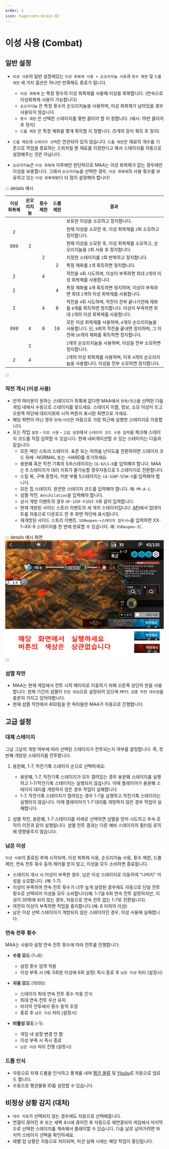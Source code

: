 ```yaml
---
order: 3
icon: hugeicons:brain-02
---
```


# 이성 사용 (Combat)

## 일반 설정

- `이성 사용`의 일반 설정에있는 `이성 회복제 사용 + 순오리지늄 사용`과 `횟수 제한` 및 `드롭 제한` 세 가지 옵션은 하나만 만족해도 종료가 됩니다.

  - `이성 회복제` 는 특정 횟수의 이성 회족제를 사용해 이성을 회복합니다. (연속으로 이성회복제 사용이 가능합니다)
  - `순오리지늄` 은 특정 횟수의 순오리지늄을 사용하며, 이성 회복제가 남아있을 경우 사용되지 않습니다.
  - `횟수 제한` 은 선택한 스테이지를 몇번 클리어 할 지 정합니다. (예시: 15번 클리어 후 정지)
  - `드롭 제한` 은 특정 재화를 몇개 획득할 지 정합니다. (5개의 장치 획득 후 정지)

- `드롭 제한`과 `스테이지 선택`은 연관되어 있지 않습니다. `드롭 제한`은 재료의 개수를 기준으로 작업을 종료하는 스위치일 뿐 재료를 지정한다고 해서 스테이지를 자동으로 설정해주는 것은 아닙니다.
- `순오리지늄`은 `이성 회복제` 이후에만 판단하므로 MAA는 이성 회복제가 없는 경우에만 이성을 보충합니다. 그래서 `순오리지늄`을 선택한 경우, `이성 회복제`의 사용 횟수를 보유하고 있는 `이성 회복제`보다 더 많이 설정해야 합니다!

::: details 예시

| 이성 회복제 | 순오리지늄 | 횟수 제한 | 드롭 제한 | 결과 |
| :---------: | :--------: | :-------: | :-------: | ------------------------------------------------------------------------------------------------------------------------------------------------ |
| | | | | 보유한 이성을 소모하고 정지합니다. |
| 2 | | | | 현재 이성을 소모한 후, 이성 회복제를 `2`회 소모하고 정지합니다. |
| _999_ | 2 | | | 현재 이성을 소모한 후, 이성 회복제를 소모하고, 순오리지늄을 `2`회 사용 후 정지합니다. |
| | | 2 | | 지정한 스테이지를 `2`회 반복하고 정지합니다. |
| | | | 2 | 특정 재화를 `2`개 획득하면 정지합니다. |
| 2 | | 4 | | 작전을 `4`회 시도하며, 이성이 부족하면 최대 `2`개의 이성 회복제를 사용합니다.  |
| 2 | | | 4 | 특정 재화를 `4`개 획득하면 정지하며, 이성이 부족하면 최대 `2`개의 이성 회복제를 사용합니다. |
| 2 | | 4 | 8 | 작전을 `4`회 시도하며, 작전이 전부 끝나기전에 재화를 `8`개를 획득하면 정지합니다. 이성이 부족하면 최대 `2`개의 이성 회복제를 사용합니다. |
| _999_ | 4 | 8 | 16 | 모든 이성 회복제를 사용하며, `4`개의 순오리지늄을 사용합니다. 단, `8`회의 작전을 끝내면 정지하며, 그 이전에 `16`개의 재화를 획득하면 정지합니다. |
|  | 2 | | | `2`개의 순오리지늄을 사용하며, 이성을 전부 소모하면 정지합니다.     |
| 2 | 4 | | | `2`개의 이성 회복제를 사용하며, 이후 `4`개의 순오리지늄을 사용합니다. 이성을 전부 소모하면 정지합니다. |

:::

### 작전 개시 (이성 사용)

- 만약 여러분이 원하는 스테이지가 목록에 없다면 MAA에서 `현재/최근`을 선택한 다음 게임 내에서 수동으로 스테이지를 찾으세요.
스테이지 이름, 정보, 소모 이성이 뜨고 오른쪽 하단에 대리지휘와 시작 버튼이 표시된 화면으로 가세요.
- 해당 화면이 아닌 경우 `현재/이전`은 자동으로 가장 최근에 실행한 스테이지로 이동합니다.
- 또는 작업 `설정` - `이성 사용` - `고급 설정`에서 `스테이지 코드 수동 입력`을 체크해 스테이지 코드를 직접 입력할 수 있습니다. 현재 내비게이션할 수 있는 스테이지는 다음과 같습니다:
  - 모든 메인 스토리 스테이지. 표준 또는 어려움 난이도를 전환하려면 스테이지 코드 뒤에 -NORMAL 또는 -HARD를 추가하세요.
  - 용문폐 혹은 작전 기록의 5/6스테이지는 `CE-6`/`LS-6`를 입력해야 합니다. MAA는 6 스테이지가 대리 지휘가 불가능할 경우자동으로 5 스테이지로 전환합니다.
  - 스킬 북, 구매 증명서, 카본 부품 5스테이지는 `CA-5`/`AP-5`/`SK-5`를 입력해야 합니다.
  - 모든 칩 스테이지. 완전한 스테이지 코드를 입력해야 합니다. 예: `PR-A-1`.
  - 섬멸 작전. `Annihilation`을 입력해야 합니다.
  - 상시 개방 이벤트의 경우 `OF-1`/`OF-F3`/`GT-5`와 같이 입력합니다.
  - 현재 개방된 사이드 스토리 이벤트의 세 개의 스테이지입니다. [API](https://ota.maa.plus/MaaAssistantArknights/api/gui/StageActivity.json)에서 업데이트를 자동으로 다운로드 한 후 화면 하단에 표시됩니다.
  - 재개방된 사이드 스토리 이벤트. `SSReopen-<스테이지 접두사>`를 입력하면 XX-1~XX-9 스테이지를 한 번에 완료할 수 있습니다. 예: `SSReopen-IC`.

::: details 예시 화면
![Image](/images/ko-kr/combat-start-interface-example.png)
:::

### 섬멸 작전

- MAA는 현재 게임에서 전투 시작 페이지로 이동하기 위해 오른쪽 상단의 핀을 사용합니다. 현재 기간의 섬멸이 `전권 위임`으로 설정되어 있으며 `PRTS 섬멸 작전 대리권`을 충분히 가지고 있어야합니다.
- 현재 섬멸 작전에서 400킬을 한 독타들만 MAA가 자동으로 진행합니다.

## 고급 설정

### 대체 스테이지

그날 그날의 개방 여부에 따라 선택된 스테이지가 전투되는지 여부를 결정합니다. 즉, 첫 번째 개방된 스테이지를 전투합니다.

1. 용문폐, 1-7, 작전기록 스테이지 순으로 선택하세요:

   - 용문폐, 1-7, 작전기록 스테이지가 모두 열려있는 경우 용문폐 스테이지를 실행하고 1-7/작전기록 스테이지는 실행되지 않습니다. 이때 플레이어가 용문폐 스테이지 대리를 개방하지 않은 경우 작업이 실패합니다
   - 1-7, 작전기록 스테이지가 열려있는 경우 1-7을 실행하고 작전기록 스테이지는 실행되지 않습니다. 이때 플레이어가 1-7 대리를 개방하지 않은 경우 작업이 실패합니다.

2. 섬멸 작전, 용문폐, 1-7 스테이지를 차례로 선택하면 섬멸을 먼저 시도하고 후속 로직이 이전과 같이 실행됩니다. 섬멸 전투 결과는 다른 예비 스테이지의 필터링 로직에 영향을주지 않습니다.

### 남은 이성

`이성 사용`이 종료된 후에 시작되며, 이성 회복제 사용, 순오리지늄 사용, 횟수 제한, 드롭 제한, 연속 전투 횟수 등의 제어를 받지 않고, 이성을 모두 소비하면 종료됩니다.

- 스테이지 개시 시 이성이 부족한 경우, 남은 이성 스테이지로 이동하여 "나머지" 이성을 소모합니다. (예: 1-7)
- 이성이  부족하여 연속 전투 횟수가 너무 높게 설정된 경우에도 자동으로 단일 전투 횟수로 선택되어 이성을 모두 소비합니다(예: 1-7을 6회 연속 전투 설정하지만, 이성이 30밖에 되지 않는 경우, 자동으로 연속 전투 없는 1-7로 전환됩니다).
- 여전히 이성이 부족하면 작업을 중지합니다.(예: 6 이하의 이성)
- 남은 이성 선택 스테이지가 개방되지 않은 스테이지인 경우, 이성 사용에 실패합니다.

### 연속 전투 횟수

MAA는 사용자 설정 연속 전투 횟수에 따라 전투를 진행합니다:

- **수동 모드** (1~6):
  - 설정 횟수 엄격 적용
  - 이성 부족 시 (예: 5회분 이성에 6회 설정) 즉시 종료 후 `남은 이성` 처리 (설정시)

- **자동 모드** (1000):
  - 스테이지 최대 연속 전투 횟수 자동 인식
  - 최대 연속 전투 우선 유지
  - 마지막 전투에서 횟수 동적 조정
  - 종료 후 `남은 이성` 처리 (설정시)

- **비활성 모드** (-1):
  - 게임 내 설정 변경 안 함
  - 이성 부족 시 즉시 종료
  - `남은 이성` 처리 진행 (설정시)

### 드롭 인식

- 자동으로 자재 드롭을 인식하고 통계를 내며 [펭귄 물류](https://penguin-stats.cn/) 및 [Yituliu](https://ark.yituliu.cn/)로 자동으로 업로드 합니다.
- 수동으로 펭귄물류 ID를 설정할 수 있습니다.

## 비정상 상황 감지 (대처)

- `대리 지휘`가 선택되지 않는 경우에도 자동으로 선택해줍니다.
- 연결이 끊어진 후 또는 새벽 4시에 끊어진 후 자동으로 재연결되어 게임에서 마지막으로 선택한 스테이지를 계속해서 플레이할 수 있습니다. 다음 날로 넘어가려면 마지막 스테이지 선택을 확인하세요.
- 레벨 업 상황은 자동으로 처리되며, 미션 실패 시에는 해당 작업이 중단됩니다.
